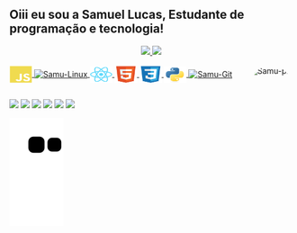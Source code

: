 ## Oiii eu sou a Samuel Lucas, Estudante de programação e tecnologia!
<div align="center">
  <a href="https://github.com/SanioDev">
  <img height="180em" src="https://github-readme-stats.vercel.app/api?username=SanioDev&show_icons=true&theme=midnight-purple&include_all_commits=true&count_private=true"/>
  <img height="180em" src="https://github-readme-stats.vercel.app/api/top-langs/?username=SanioDev&layout=compact&langs_count=7&theme=midnight-purple"/>
</div>
<div style="display: inline_block"><br>
  <img align="center" alt="Samu-js" height="30" width="40" src="https://raw.githubusercontent.com/devicons/devicon/master/icons/javascript/javascript-plain.svg">
  <img align="center" alt="Samu-Linux" height="30" width="40" src="https://user-images.githubusercontent.com/93998809/149452173-ef3423e3-8352-472e-af44-a2402759204f.png">
  <img align="center" alt="Samu-React" height="30" width="40" src="https://raw.githubusercontent.com/devicons/devicon/master/icons/react/react-original.svg">
  <img align="center" alt="Samu-HTML" height="30" width="40" src="https://raw.githubusercontent.com/devicons/devicon/master/icons/html5/html5-original.svg">
  <img align="center" alt="Samu-CSS" height="30" width="40" src="https://raw.githubusercontent.com/devicons/devicon/master/icons/css3/css3-original.svg">
  <img align="center" alt="Samu-Python" height="30" width="40" src="https://raw.githubusercontent.com/devicons/devicon/master/icons/python/python-original.svg">
  <img align="center" alt="Samu-Git" height="30" width="40" src="https://user-images.githubusercontent.com/93998809/149452754-51b0712d-ff8f-4829-a5ab-fc9a894fa504.png">
  <img align="right" alt="Samu-pic" height="150" style="border-radius:50px;"
src="https://user-images.githubusercontent.com/93998809/149452941-0ce05a7f-2a0b-42e2-9466-d7a97e4c7ff4.gif">
</div>

##

<div> 
  <a href="https://www.youtube.com/channel/UCXDDUZ8UhnQbZ8R8yuoegFQ" target="_blank"><img src="https://img.shields.io/badge/YouTube-FF0000?style=for-the-badge&logo=youtube&logoColor=white" target="_blank"></a>
  <a href="https://www.instagram.com/samuca_luc/" target="_blank"><img src="https://img.shields.io/badge/-Instagram-%23E4405F?style=for-the-badge&logo=instagram&logoColor=white" target="_blank"></a>
 	<a href="https://api.whatsapp.com/message/FVVMWZEROXLKM1" target="_blank"><img src="https://img.shields.io/badge/WhatsApp-25D366?style=for-the-badge&logo=whatsapp&logoColor=white"></a>
 <a href="https://discord.com/invite/PPsHaqAxd5" target="_blank"><img src="https://img.shields.io/badge/Discord-7289DA?style=for-the-badge&logo=discord&logoColor=white" target="_blank"></a> 
  <a href = "https://mail.google.com/mail/u/0/#inbox?compose=GTvVlcSHvnwdbVZJRfQkxDmCJNvGlGHnNWBvlSvPGNKMkpCCGVspsMPqvWhxSWHwRjgJDGtdfBpMS"><img src="https://img.shields.io/badge/-Gmail-%23333?style=for-the-badge&logo=gmail&logoColor=white" target="_blank"></a>
  <a href="https://www.linkedin.com/in/samuel-lucas-gon%C3%A7alves-santana-8b653316b/" target="_blank"><img src="https://img.shields.io/badge/-LinkedIn-%230077B5?style=for-the-badge&logo=linkedin&logoColor=white" target="_blank"></a> 
 
![Snake animation](https://github.com/rafaballerini/rafaballerini/blob/output/github-contribution-grid-snake.svg)

</div>
